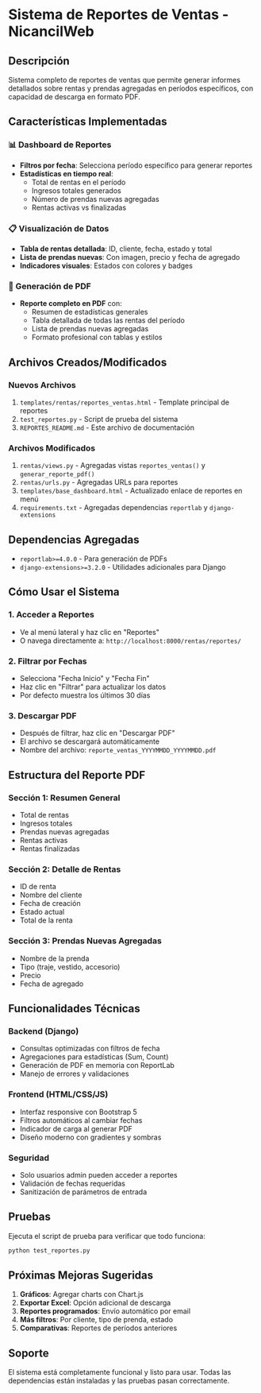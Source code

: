 # Sistema de Reportes de Ventas - NicancilWeb

## Descripción
Sistema completo de reportes de ventas que permite generar informes detallados sobre rentas y prendas agregadas en períodos específicos, con capacidad de descarga en formato PDF.

## Características Implementadas

### 📊 Dashboard de Reportes
- **Filtros por fecha**: Selecciona período específico para generar reportes
- **Estadísticas en tiempo real**: 
  - Total de rentas en el período
  - Ingresos totales generados
  - Número de prendas nuevas agregadas
  - Rentas activas vs finalizadas

### 📋 Visualización de Datos
- **Tabla de rentas detallada**: ID, cliente, fecha, estado y total
- **Lista de prendas nuevas**: Con imagen, precio y fecha de agregado
- **Indicadores visuales**: Estados con colores y badges

### 📄 Generación de PDF
- **Reporte completo en PDF** con:
  - Resumen de estadísticas generales
  - Tabla detallada de todas las rentas del período
  - Lista de prendas nuevas agregadas
  - Formato profesional con tablas y estilos

## Archivos Creados/Modificados

### Nuevos Archivos
1. `templates/rentas/reportes_ventas.html` - Template principal de reportes
2. `test_reportes.py` - Script de prueba del sistema
3. `REPORTES_README.md` - Este archivo de documentación

### Archivos Modificados
1. `rentas/views.py` - Agregadas vistas `reportes_ventas()` y `generar_reporte_pdf()`
2. `rentas/urls.py` - Agregadas URLs para reportes
3. `templates/base_dashboard.html` - Actualizado enlace de reportes en menú
4. `requirements.txt` - Agregadas dependencias `reportlab` y `django-extensions`

## Dependencias Agregadas
- `reportlab>=4.0.0` - Para generación de PDFs
- `django-extensions>=3.2.0` - Utilidades adicionales para Django

## Cómo Usar el Sistema

### 1. Acceder a Reportes
- Ve al menú lateral y haz clic en "Reportes"
- O navega directamente a: `http://localhost:8000/rentas/reportes/`

### 2. Filtrar por Fechas
- Selecciona "Fecha Inicio" y "Fecha Fin" 
- Haz clic en "Filtrar" para actualizar los datos
- Por defecto muestra los últimos 30 días

### 3. Descargar PDF
- Después de filtrar, haz clic en "Descargar PDF"
- El archivo se descargará automáticamente
- Nombre del archivo: `reporte_ventas_YYYYMMDD_YYYYMMDD.pdf`

## Estructura del Reporte PDF

### Sección 1: Resumen General
- Total de rentas
- Ingresos totales
- Prendas nuevas agregadas
- Rentas activas
- Rentas finalizadas

### Sección 2: Detalle de Rentas
- ID de renta
- Nombre del cliente
- Fecha de creación
- Estado actual
- Total de la renta

### Sección 3: Prendas Nuevas Agregadas
- Nombre de la prenda
- Tipo (traje, vestido, accesorio)
- Precio
- Fecha de agregado

## Funcionalidades Técnicas

### Backend (Django)
- Consultas optimizadas con filtros de fecha
- Agregaciones para estadísticas (Sum, Count)
- Generación de PDF en memoria con ReportLab
- Manejo de errores y validaciones

### Frontend (HTML/CSS/JS)
- Interfaz responsive con Bootstrap 5
- Filtros automáticos al cambiar fechas
- Indicador de carga al generar PDF
- Diseño moderno con gradientes y sombras

### Seguridad
- Solo usuarios admin pueden acceder a reportes
- Validación de fechas requeridas
- Sanitización de parámetros de entrada

## Pruebas
Ejecuta el script de prueba para verificar que todo funciona:
```bash
python test_reportes.py
```

## Próximas Mejoras Sugeridas
1. **Gráficos**: Agregar charts con Chart.js
2. **Exportar Excel**: Opción adicional de descarga
3. **Reportes programados**: Envío automático por email
4. **Más filtros**: Por cliente, tipo de prenda, estado
5. **Comparativas**: Reportes de períodos anteriores

## Soporte
El sistema está completamente funcional y listo para usar. Todas las dependencias están instaladas y las pruebas pasan correctamente.